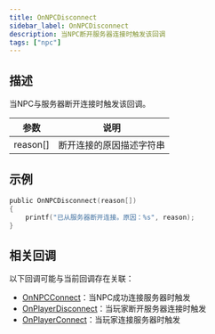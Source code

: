 ```yaml
---
title: OnNPCDisconnect
sidebar_label: OnNPCDisconnect
description: 当NPC断开服务器连接时触发该回调
tags: ["npc"]
---
```


## 描述

当NPC与服务器断开连接时触发该回调。

| 参数     | 说明                     |
| -------- | ------------------------ |
| reason[] | 断开连接的原因描述字符串 |

## 示例

```c
public OnNPCDisconnect(reason[])
{
    printf("已从服务器断开连接。原因：%s", reason);
}
```

## 相关回调

以下回调可能与当前回调存在关联：

- [OnNPCConnect](OnNPCConnect)：当NPC成功连接服务器时触发
- [OnPlayerDisconnect](OnPlayerDisconnect)：当玩家断开服务器连接时触发
- [OnPlayerConnect](OnPlayerConnect)：当玩家连接服务器时触发
